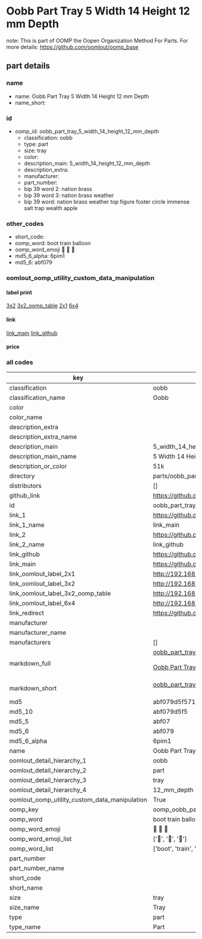 # Oobb Part Tray 5 Width 14 Height 12 mm Depth  

note: This is part of OOMP the Oopen Organization Method For Parts. For more details: https://github.com/oomlout/oomp_base

##  part details
  







### name
* name: Oobb Part Tray 5 Width 14 Height 12 mm Depth
* name_short: 
### id
* oomp_id: oobb_part_tray_5_width_14_height_12_mm_depth
  * classification: oobb
  * type: part
  * size: tray
  * color: 
  * description_main: 5_width_14_height_12_mm_depth
  * description_extra: 
  * manufacturer: 
  * part_number: 
  * bip 39 word 2: nation brass
  * bip 39 word 3: nation brass weather
  * bip 39 word: nation brass weather top figure foster circle immense salt trap wealth apple

### other_codes
* short_code: 
* oomp_word: boot train balloon
* oomp_word_emoji :boot: :train: :balloon:
* md5_6_alpha: 6pim1
* md5_6: abf079






### oomlout_oomp_utility_custom_data_manipulation
#### label print
[3x2](http://192.168.1.245:1112/?label=oomp%206pim1)
[3x2_oomp_table](http://192.168.1.108:1112/?label=oomp%206pim1)
[2x1](http://192.168.1.242:1112/?label=oomp%206pim1)
[6x4](http://192.168.1.55:1112/?label=oomp%206pim1)    

#### link

[link_main](https://github.com/oomlout/oomlout_oomp_version_1_messy/tree/main/parts/oobb_part_tray_5_width_14_height_12_mm_depth) [link_github](https://github.com/oomlout/oomlout_oomp_version_1_messy/tree/main/parts/oobb_part_tray_5_width_14_height_12_mm_depth)                             

#### price







### all codes 
| key | value |  
| --- | --- |  
| classification | oobb |  
| classification_name | Oobb |  
| color |  |  
| color_name |  |  
| description_extra |  |  
| description_extra_name |  |  
| description_main | 5_width_14_height_12_mm_depth |  
| description_main_name | 5 Width 14 Height 12 mm Depth |  
| description_or_color | 51k |  
| directory | parts/oobb_part_tray_5_width_14_height_12_mm_depth |  
| distributors | [] |  
| github_link | https://github.com/oomlout/oomlout_oomp_part_src/tree/main/parts/oobb_part_tray_5_width_14_height_12_mm_depth |  
| id | oobb_part_tray_5_width_14_height_12_mm_depth |  
| link_1 | https://github.com/oomlout/oomlout_oomp_version_1_messy/tree/main/parts/oobb_part_tray_5_width_14_height_12_mm_depth |  
| link_1_name | link_main |  
| link_2 | https://github.com/oomlout/oomlout_oomp_version_1_messy/tree/main/parts/oobb_part_tray_5_width_14_height_12_mm_depth |  
| link_2_name | link_github |  
| link_github | https://github.com/oomlout/oomlout_oomp_version_1_messy/tree/main/parts/oobb_part_tray_5_width_14_height_12_mm_depth |  
| link_main | https://github.com/oomlout/oomlout_oomp_version_1_messy/tree/main/parts/oobb_part_tray_5_width_14_height_12_mm_depth |  
| link_oomlout_label_2x1 | http://192.168.1.242:1112/?label=oomp%206pim1 |  
| link_oomlout_label_3x2 | http://192.168.1.245:1112/?label=oomp%206pim1 |  
| link_oomlout_label_3x2_oomp_table | http://192.168.1.108:1112/?label=oomp%206pim1 |  
| link_oomlout_label_6x4 | http://192.168.1.55:1112/?label=oomp%206pim1 |  
| link_redirect | https://github.com/oomlout/oomlout_oomp_version_1_messy/tree/main/parts/oobb_part_tray_5_width_14_height_12_mm_depth |  
| manufacturer |  |  
| manufacturer_name |  |  
| manufacturers | [] |  
| markdown_full | [oobb_part_tray_5_width_14_height_12_mm_depth](none)<br>[](none)<br>[Oobb Part Tray 5 Width 14 Height 12 Mm Depth](none)<br><br> |  
| markdown_short | [oobb_part_tray_5_width_14_height_12_mm_depth](none)<br><br> |  
| md5 | abf079d5f5718525702b0e4ff146cc9a |  
| md5_10 | abf079d5f5 |  
| md5_5 | abf07 |  
| md5_6 | abf079 |  
| md5_6_alpha | 6pim1 |  
| name | Oobb Part Tray 5 Width 14 Height 12 mm Depth |  
| oomlout_detail_hierarchy_1 | oobb |  
| oomlout_detail_hierarchy_2 | part |  
| oomlout_detail_hierarchy_3 | tray |  
| oomlout_detail_hierarchy_4 | 12_mm_depth |  
| oomlout_oomp_utility_custom_data_manipulation | True |  
| oomp_key | oomp_oobb_part_tray_5_width_14_height_12_mm_depth |  
| oomp_word | boot train balloon |  
| oomp_word_emoji | :boot: :train: :balloon: |  
| oomp_word_emoji_list | [':boot:', ':train:', ':balloon:'] |  
| oomp_word_list | ['boot', 'train', 'balloon'] |  
| part_number |  |  
| part_number_name |  |  
| short_code |  |  
| short_name |  |  
| size | tray |  
| size_name | Tray |  
| type | part |  
| type_name | Part |  
